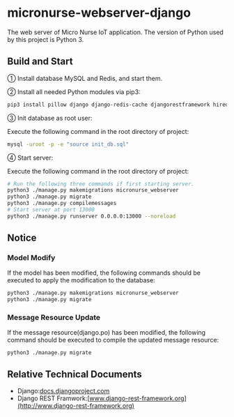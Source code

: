 # micronurse-webserver-django

The web server of Micro Nurse IoT application. The version of Python used by this project is Python 3.

## Build and Start

① Install database MySQL and Redis, and start them.

② Install all needed Python modules via pip3:

```bash
pip3 install pillow django django-redis-cache djangorestframework hiredis mysqlclient paho-mqtt
```

③ Init database as root user: 

Execute the following command in the root directory of project:

```bash
mysql -uroot -p -e "source init_db.sql"
```

④ Start server: 

Execute the following command in the root directory of project:

```bash
# Run the following three commands if first starting server.
python3 ./manage.py makemigrations micronurse_webserver
python3 ./manage.py migrate
python3 ./manage.py compilemessages
# Start server at port 13000
python3 ./manage.py runserver 0.0.0.0:13000 --noreload
```

##  Notice

### Model Modify

If the model has been modified, the following commands should be executed to apply the modification to the database:

```bash
python3 ./manage.py makemigrations micronurse_webserver
python3 ./manage.py migrate
```

### Message Resource Update

If the message resource(django.po) has been modified, the following command should be executed to compile the updated message resource:

```shell
python3 ./manage.py migrate
```

## Relative Technical Documents

+ Django:[docs.djangoproject.com](https://docs.djangoproject.com) 
+ Django REST Framwork:[www.django-rest-framework.org](http://www.django-rest-framework.org) 